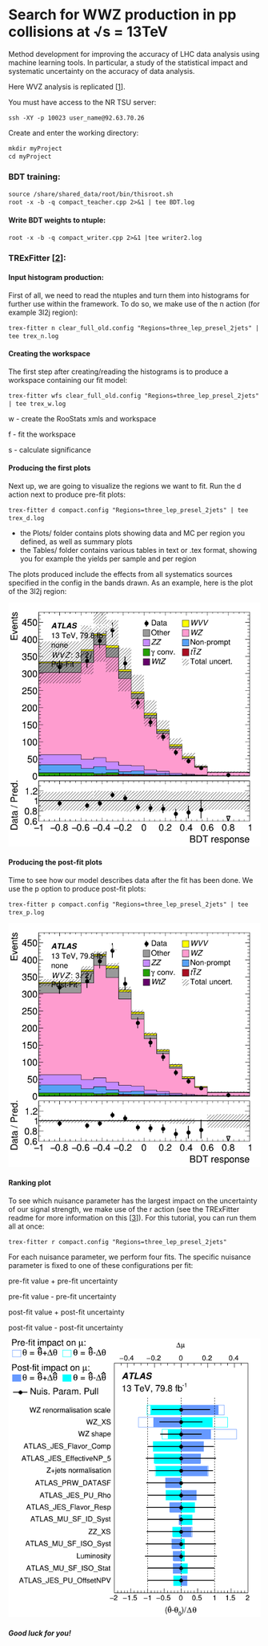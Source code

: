 # Search for WWZ production in pp collisions at √s = 13TeV

Method development for improving the accuracy of LHC data analysis using machine learning tools. In particular, a study of the statistical impact and systematic uncertainty on the accuracy of data analysis.

Here WVZ analysis is replicated [[1](https://cds.cern.ch/record/2314648/files/ATL-COM-PHYS-2018-420.pdf?)]. 

You must have access to the NR TSU server:

    ssh -XY -p 10023 user_name@92.63.70.26

Create and enter the working directory:

    mkdir myProject 
    cd myProject 
   
### BDT training:

    source /share/shared_data/root/bin/thisroot.sh
    root -x -b -q compact_teacher.cpp 2>&1 | tee BDT.log

#### Write BDT weights to ntuple:

    root -x -b -q compact_writer.cpp 2>&1 |tee writer2.log 

### TRExFitter [[2](https://trexfitter-docs.web.cern.ch/trexfitter-docs/)]:

#### Input histogram production:
First of all, we need to read the ntuples and turn them into histograms for further use within the framework. To do so, we make use of the n action (for example 3l2j region):
   
    trex-fitter n clear_full_old.config "Regions=three_lep_presel_2jets" | tee trex_n.log
   
#### Creating the workspace
The first step after creating/reading the histograms is to produce a workspace containing our fit model:
   
    trex-fitter wfs clear_full_old.config "Regions=three_lep_presel_2jets" | tee trex_w.log

   w - create the RooStats xmls and workspace
   
   f - fit the workspace
   
   s - calculate significance
   

#### Producing the first plots
Next up, we are going to visualize the regions we want to fit. Run the d action next to produce pre-fit plots:

    trex-fitter d compact.config "Regions=three_lep_presel_2jets" | tee trex_d.log
- the Plots/ folder contains plots showing data and MC per region you defined, as well as summary plots
- the Tables/ folder contains various tables in text or .tex format, showing you for example the yields per sample and per region

The plots produced include the effects from all systematics sources specified in the config in the bands drawn. As an example, here is the plot of the 3l2j region:

![Image alt](https://github.com/OlesyaTSU14/WVZ/blob/main/Plots/three_lep_presel_2jets.png)

#### Producing the post-fit plots
Time to see how our model describes data after the fit has been done. We use the p option to produce post-fit plots:

    trex-fitter p compact.config "Regions=three_lep_presel_2jets" | tee trex_p.log
    
![Image alt](https://github.com/OlesyaTSU14/WVZ/blob/main/Plots/three_lep_presel_2jets_postFit.png)

#### Ranking plot
To see which nuisance parameter has the largest impact on the uncertainty of our signal strength, we make use of the r action (see the TRExFitter readme for more information on this [[3](https://gitlab.cern.ch/TRExStats/TRExFitter/blob/master/README.md)]). For this tutorial, you can run them all at once:

    trex-fitter r compact.config "Regions=three_lep_presel_2jets"

For each nuisance parameter, we perform four fits. The specific nuisance parameter is fixed to one of these configurations per fit:

   pre-fit value + pre-fit uncertainty

   pre-fit value - pre-fit uncertainty

   post-fit value + post-fit uncertainty

   post-fit value - post-fit uncertainty



![Image alt](https://github.com/OlesyaTSU14/WVZ/blob/main/Plots/Ranking.png)



##### Good luck for you!


   




   
   



   

   

